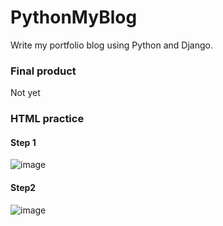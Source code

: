 # PythonMyBlog
Write my portfolio blog using Python and Django.

### Final product

Not yet

### HTML practice

#### Step 1

![image](https://user-images.githubusercontent.com/34413373/79036803-a5b56d00-7c06-11ea-87cb-476fe19e4123.png)

#### Step2

![image](https://user-images.githubusercontent.com/34413373/79061926-28eec580-7cd0-11ea-8f84-fcc05113ca5b.png)
